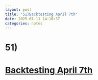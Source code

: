 ```yaml
---
layout: post
title: "51)Backtesting April 7th"
date: 2025-01-11 14:18:37
categories: notes
---
```


<div><b><h1>51)</h1></b><b><u><h1>Backtesting April 7th
